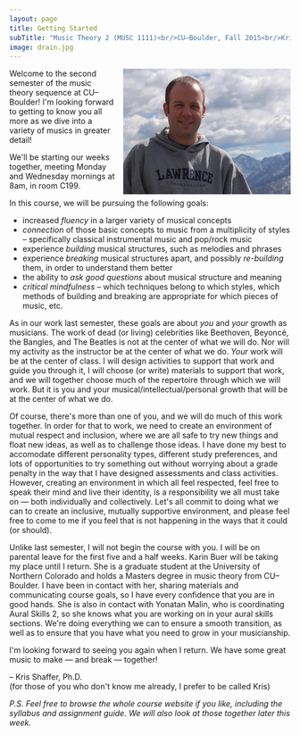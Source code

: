 ```yaml
---
layout: page
title: Getting Started
subTitle: "Music Theory 2 (MUSC 1111)<br/>CU–Boulder, Fall 2015<br/>Kris Shaffer, Ph.D. – instructor"
image: drain.jpg
---
```


<a href="/img/twitterBio.jpg"><img src="/img/twitterBio-small.jpg" style="float: right; padding-left: 12px" alt="bio picture of Kris Shaffer, Ph.D."/></a>Welcome to the second semester of the music theory sequence at CU–Boulder! I'm looking forward to getting to know you all more as we dive into a variety of musics in greater detail!

We'll be starting our weeks together, meeting Monday and Wednesday mornings at 8am, in room C199.

In this course, we will be pursuing the following goals:

- increased *fluency* in a larger variety of musical concepts  
- *connection* of those basic concepts to music from a multiplicity of styles – specifically classical instrumental music and pop/rock music  
- experience *building* musical structures, such as melodies and phrases  
- experience *breaking* musical structures apart, and possibly *re-building* them, in order to understand them better  
- the ability to *ask good questions* about musical structure and meaning  
- *critical mindfulness* – which techniques belong to which styles, which methods of building and breaking are appropriate for which pieces of music, etc.

As in our work last semester, these goals are about *you* and *your* growth as musicians. The work of dead (or living) celebrities like Beethoven, Beyoncé, the Bangles, and The Beatles is not at the center of what we will do. Nor will my activity as the instructor be at the center of what we do. *Your* work will be at the center of class. I will design activities to support that work and guide you through it, I will choose (or write) materials to support that work, and we will together choose much of the repertoire through which we will work. But it is you and your musical/intellectual/personal growth that will be at the center of what we do.

Of course, there's more than one of you, and we will do much of this work together. In order for that to work, we need to create an environment of mutual respect and inclusion, where we are all safe to try new things and float new ideas, as well as to challenge those ideas. I have done my best to accomodate different personality types, different study preferences, and lots of opportunities to try something out without worrying about a grade penalty in the way that I have designed assessments and class activities. However, creating an environment in which all feel respected, feel free to speak their mind and live their identity, is a responsibility we all must take on — both individually and collectively. Let's all commit to doing what we can to create an inclusive, mutually supportive environment, and please feel free to come to me if you feel that is not happening in the ways that it could (or should).

Unlike last semester, I will not begin the course with you. I will be on parental leave for the first five and a half weeks. Karin Buer will be taking my place until I return. She is a graduate student at the University of Northern Colorado and holds a Masters degree in music theory from CU–Boulder. I have been in contact with her, sharing materials and communicating course goals, so I have every confidence that you are in good hands. She is also in contact with Yonatan Malin, who is coordinating Aural Skills 2, so she knows what you are working on in your aural skills sections. We're doing everything we can to ensure a smooth transition, as well as to ensure that you have what you need to grow in your musicianship.

I'm looking forward to seeing you again when I return. We have some great music to make — and break — together!

– Kris Shaffer, Ph.D.  
(for those of you who don't know me already, I prefer to be called Kris)


*P.S. Feel free to browse the whole course website if you like, including the syllabus and assignment guide. We will also look at those together later this week.*
